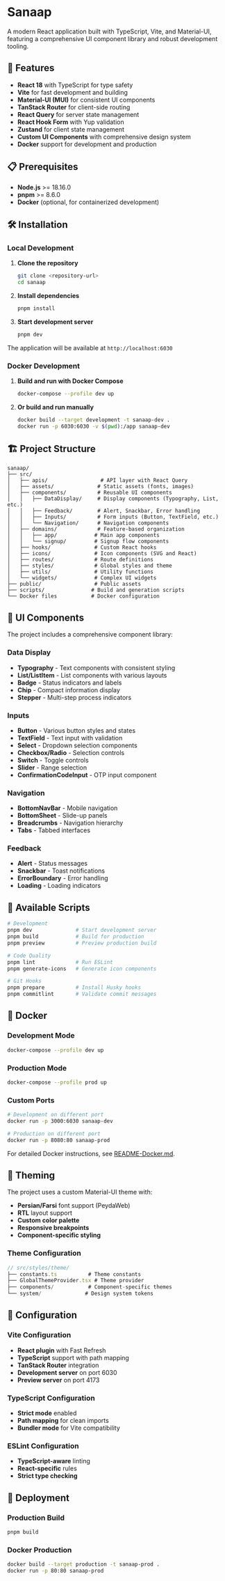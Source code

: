 # Sanaap

A modern React application built with TypeScript, Vite, and Material-UI, featuring a comprehensive UI component library and robust development tooling.

## 🚀 Features

- **React 18** with TypeScript for type safety
- **Vite** for fast development and building
- **Material-UI (MUI)** for consistent UI components
- **TanStack Router** for client-side routing
- **React Query** for server state management
- **React Hook Form** with Yup validation
- **Zustand** for client state management
- **Custom UI Components** with comprehensive design system
- **Docker** support for development and production

## 📋 Prerequisites

- **Node.js** >= 18.16.0
- **pnpm** >= 8.6.0
- **Docker** (optional, for containerized development)

## 🛠️ Installation

### Local Development

1. **Clone the repository**
   ```bash
   git clone <repository-url>
   cd sanaap
   ```

2. **Install dependencies**
   ```bash
   pnpm install
   ```

3. **Start development server**
   ```bash
   pnpm dev
   ```

The application will be available at `http://localhost:6030`

### Docker Development

1. **Build and run with Docker Compose**
   ```bash
   docker-compose --profile dev up
   ```

2. **Or build and run manually**
   ```bash
   docker build --target development -t sanaap-dev .
   docker run -p 6030:6030 -v $(pwd):/app sanaap-dev
   ```

## 🏗️ Project Structure

```
sanaap/
├── src/
│   ├── apis/                 # API layer with React Query
│   ├── assets/              # Static assets (fonts, images)
│   ├── components/          # Reusable UI components
│   │   ├── DataDisplay/     # Display components (Typography, List, etc.)
│   │   ├── Feedback/        # Alert, Snackbar, Error handling
│   │   ├── Inputs/          # Form inputs (Button, TextField, etc.)
│   │   └── Navigation/      # Navigation components
│   ├── domains/             # Feature-based organization
│   │   ├── app/            # Main app components
│   │   └── signup/         # Signup flow components
│   ├── hooks/              # Custom React hooks
│   ├── icons/              # Icon components (SVG and React)
│   ├── routes/             # Route definitions
│   ├── styles/             # Global styles and theme
│   ├── utils/              # Utility functions
│   └── widgets/            # Complex UI widgets
├── public/                 # Public assets
├── scripts/               # Build and generation scripts
└── Docker files           # Docker configuration
```

## 🎨 UI Components

The project includes a comprehensive component library:

### Data Display
- **Typography** - Text components with consistent styling
- **List/ListItem** - List components with various layouts
- **Badge** - Status indicators and labels
- **Chip** - Compact information display
- **Stepper** - Multi-step process indicators

### Inputs
- **Button** - Various button styles and states
- **TextField** - Text input with validation
- **Select** - Dropdown selection components
- **Checkbox/Radio** - Selection controls
- **Switch** - Toggle controls
- **Slider** - Range selection
- **ConfirmationCodeInput** - OTP input component

### Navigation
- **BottomNavBar** - Mobile navigation
- **BottomSheet** - Slide-up panels
- **Breadcrumbs** - Navigation hierarchy
- **Tabs** - Tabbed interfaces

### Feedback
- **Alert** - Status messages
- **Snackbar** - Toast notifications
- **ErrorBoundary** - Error handling
- **Loading** - Loading indicators

## 🎯 Available Scripts

```bash
# Development
pnpm dev              # Start development server
pnpm build            # Build for production
pnpm preview          # Preview production build

# Code Quality
pnpm lint             # Run ESLint
pnpm generate-icons   # Generate icon components

# Git Hooks
pnpm prepare          # Install Husky hooks
pnpm commitlint       # Validate commit messages
```

## 🐳 Docker

### Development Mode
```bash
docker-compose --profile dev up
```

### Production Mode
```bash
docker-compose --profile prod up
```

### Custom Ports
```bash
# Development on different port
docker run -p 3000:6030 sanaap-dev

# Production on different port
docker run -p 8080:80 sanaap-prod
```

For detailed Docker instructions, see [README-Docker.md](./README-Docker.md).

## 🎨 Theming

The project uses a custom Material-UI theme with:

- **Persian/Farsi** font support (PeydaWeb)
- **RTL** layout support
- **Custom color palette**
- **Responsive breakpoints**
- **Component-specific styling**

### Theme Configuration
```typescript
// src/styles/theme/
├── constants.ts          # Theme constants
├── GlobalThemeProvider.tsx # Theme provider
├── components/           # Component-specific themes
└── system/              # Design system tokens
```

## 🔧 Configuration

### Vite Configuration
- **React plugin** with Fast Refresh
- **TypeScript** support with path mapping
- **TanStack Router** integration
- **Development server** on port 6030
- **Preview server** on port 4173

### TypeScript Configuration
- **Strict mode** enabled
- **Path mapping** for clean imports
- **Bundler mode** for Vite compatibility

### ESLint Configuration
- **TypeScript-aware** linting
- **React-specific** rules
- **Strict type checking**

## 🚀 Deployment

### Production Build
```bash
pnpm build
```

### Docker Production
```bash
docker build --target production -t sanaap-prod .
docker run -p 80:80 sanaap-prod
```
